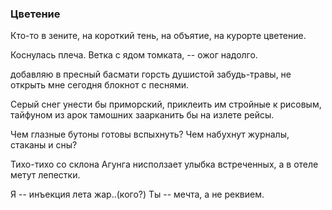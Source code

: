 
### Цветение 

Кто-то в зените,
на короткий тень, на объятие, 
на курорте цветение. 

Коснулась плеча.
Ветка с ядом томката, --
ожог надолго.

добавляю в пресный басмати
горсть душистой забудь-травы,
не открыть мне сегодня блокнот с песнями.

Серый снег унести бы приморский,
приклеить им стройные к рисовым,
тайфуном из арок тамошних 
заарканить бы на излете рейсы.
 
Чем глазные бутоны готовы вспыхнуть?
Чем набухнут журналы, стаканы и сны?

Тихо-тихо со склона Агунга 
нисползает улыбка встреченных, 
а в отеле метут лепестки.

Я -- инъекция лета жар..(кого?)
Ты -- мечта, а не реквием.

